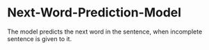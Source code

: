 # Next-Word-Prediction-Model

The model predicts the next word in the sentence, when incomplete sentence is given to it. 
